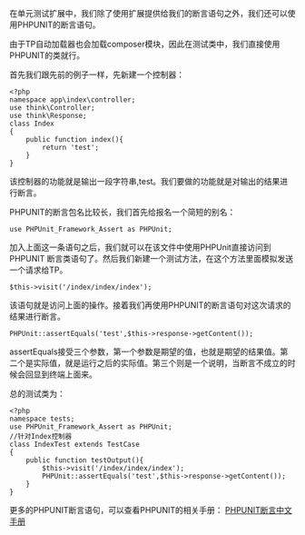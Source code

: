 在单元测试扩展中，我们除了使用扩展提供给我们的断言语句之外，我们还可以使用PHPUNIT的断言语句。

由于TP自动加载器也会加载composer模块，因此在测试类中，我们直接使用PHPUNIT的类就行。

首先我们跟先前的例子一样，先新建一个控制器：
~~~
<?php
namespace app\index\controller;
use think\Controller;
use think\Response;
class Index
{
	public function index(){
		return 'test';
	}
}
~~~

该控制器的功能就是输出一段字符串,test。我们要做的功能就是对输出的结果进行断言。

PHPUNIT的断言包名比较长，我们首先给报名一个简短的别名：

`use PHPUnit_Framework_Assert as PHPUnit;`

加入上面这一条语句之后，我们就可以在该文件中使用PHPUnit直接访问到PHPUNIT 断言类语句了。然后我们新建一个测试方法，在这个方法里面模拟发送一个请求给TP。

`$this->visit('/index/index/index');`

该语句就是访问上面的操作。接着我们再使用PHPUNIT的断言语句对这次请求的结果进行断言。

`PHPUnit::assertEquals('test',$this->response->getContent());`

assertEquals接受三个参数，第一个参数是期望的值，也就是期望的结果值。第二个是实际值，就是运行之后的实际值。第三个则是一个说明，当断言不成立的时候会回显到终端上面来。

总的测试类为：
~~~
<?php
namespace tests;
use PHPUnit_Framework_Assert as PHPUnit;
//针对Index控制器
class IndexTest extends TestCase
{
	public function testOutput(){
		$this->visit('/index/index/index');
		PHPUnit::assertEquals('test',$this->response->getContent());
	}
}
~~~
更多的PHPUNIT断言语句，可以查看PHPUNIT的相关手册：
[PHPUNIT断言中文手册](http://www.phpunit.cn/manual/current/zh_cn/appendixes.assertions.html#appendixes.assertions.assertEquals)